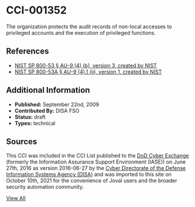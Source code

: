 # CCI-001352

The organization protects the audit records of non-local accesses to privileged accounts and the execution of privileged functions.

## References ##

* [NIST SP 800-53 § AU-9 (4) (b), version 3, created by NIST](http://csrc.nist.gov/publications/PubsSPs.html)
* [NIST SP 800-53A § AU-9 (4).1 (ii), version 1, created by NIST](http://csrc.nist.gov/publications/PubsSPs.html)


## Additional Information ##

* **Published:** September 22nd, 2009
* **Contributed By:** DISA FSO
* **Status:** draft
* **Types:** technical

## Sources ##

This CCI was included in the CCI List published to the [DoD Cyber Exchange](https://public.cyber.mil/stigs/cci/)
(formerly the Information Assurance Support Environment (IASE)) on June 27th, 2016 as version
2016-06-27 by the [Cyber Directorate of the Defense Information Systems Agency (DISA)](https://public.cyber.mil/about-cyber/)
and was imported to this site on October 10th, 2021 for the convenience of Joval users and the broader
security automation community.

[View All](../README.md)
